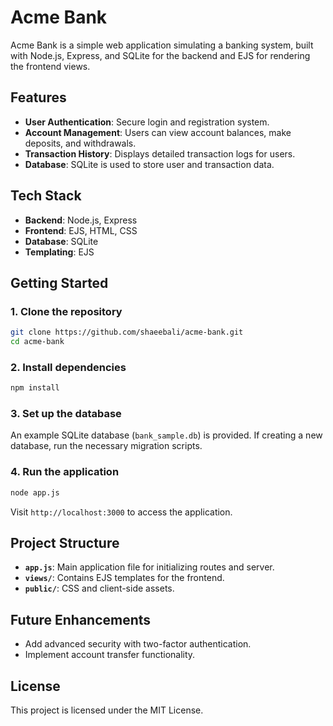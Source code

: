 # Acme Bank

Acme Bank is a simple web application simulating a banking system, built with Node.js, Express, and SQLite for the backend and EJS for rendering the frontend views.

## Features

- **User Authentication**: Secure login and registration system.
- **Account Management**: Users can view account balances, make deposits, and withdrawals.
- **Transaction History**: Displays detailed transaction logs for users.
- **Database**: SQLite is used to store user and transaction data.

## Tech Stack

- **Backend**: Node.js, Express
- **Frontend**: EJS, HTML, CSS
- **Database**: SQLite
- **Templating**: EJS

## Getting Started

### 1. Clone the repository
```bash
git clone https://github.com/shaeebali/acme-bank.git
cd acme-bank
```

### 2. Install dependencies
```bash
npm install
```

### 3. Set up the database
An example SQLite database (`bank_sample.db`) is provided. If creating a new database, run the necessary migration scripts.

### 4. Run the application
```bash
node app.js
```

Visit `http://localhost:3000` to access the application.

## Project Structure

- **`app.js`**: Main application file for initializing routes and server.
- **`views/`**: Contains EJS templates for the frontend.
- **`public/`**: CSS and client-side assets.

## Future Enhancements

- Add advanced security with two-factor authentication.
- Implement account transfer functionality.

## License

This project is licensed under the MIT License.
